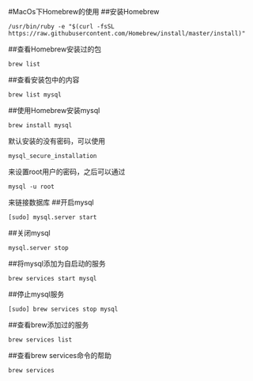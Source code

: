 #MacOs下Homebrew的使用
##安装Homebrew

    /usr/bin/ruby -e "$(curl -fsSL https://raw.githubusercontent.com/Homebrew/install/master/install)"
##查看Homebrew安装过的包

    brew list 
##查看安装包中的内容

    brew list mysql
##使用Homebrew安装mysql
    
    brew install mysql
默认安装的没有密码，可以使用

    mysql_secure_installation
来设置root用户的密码，之后可以通过

    mysql -u root
来链接数据库
##开启mysql

    [sudo] mysql.server start
##关闭mysql

    mysql.server stop
##将mysql添加为自启动的服务

    brew services start mysql
##停止mysql服务
    
    [sudo] brew services stop mysql
##查看brew添加过的服务

    brew services list
##查看brew services命令的帮助

    brew services
